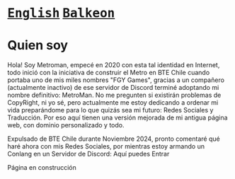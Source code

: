 # [<kbd>English</kbd>][Link] [<kbd>Balkeon</kbd>][Balk]

[Link]: https://metroman.me/en
[Balk]: https://metroman.me/balkeon


[Link]: https://metroman.me/en

# Quien soy
Hola! Soy Metroman, empecé en 2020 con esta tal identidad en Internet, todo inició con la iniciativa de construir el Metro en BTE Chile cuando portaba uno de mis miles nombres "FGY Games", gracias a un compañero (actualmente inactivo) de ese servidor de Discord terminé adoptando mi nombre definitivo: MetroMan. No me pregunten si existirán problemas de CopyRight, ni yo sé, pero actualmente me estoy dedicando a ordenar mi vida preparándome para lo que quizás sea mi futuro: Redes Sociales y Traducción. Por eso aquí tienen una versión mejorada de mi antigua página web, con dominio personalizado y todo.


Expulsado de BTE Chile durante Noviembre 2024, pronto comentaré qué haré ahora con mis Redes Sociales, por mientras estoy armando un Conlang en un Servidor de Discord: Aquí puedes Entrar 

Página en construcción 

